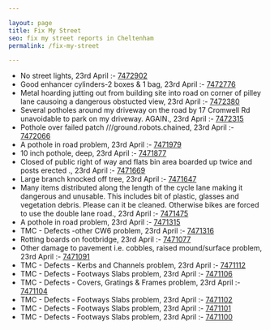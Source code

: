 ```yaml
---

layout: page
title: Fix My Street
seo: fix my street reports in Cheltenham
permalink: /fix-my-street

---
```


<!-- fix_marker starts -->

- No street lights, 23rd April :- [7472902](https://www.fixmystreet.com/report/7472902)
- Good enhancer cylinders-2 boxes & 1 bag, 23rd April :- [7472776](https://www.fixmystreet.com/report/7472776)
- Metal hoarding jutting out from building site into road on corner of pilley lane causoing a dangerous obstucted view, 23rd April :- [7472380](https://www.fixmystreet.com/report/7472380)
- Several potholes around my driveway on the road by 17 Cromwell Rd unavoidable to park on my driveway. AGAIN., 23rd April :- [7472315](https://www.fixmystreet.com/report/7472315)
- Pothole over failed patch ///ground.robots.chained, 23rd April :- [7472066](https://www.fixmystreet.com/report/7472066)
- A pothole in road problem, 23rd April :- [7471979](https://www.fixmystreet.com/report/7471979)
- 10 inch pothole, deep, 23rd April :- [7471877](https://www.fixmystreet.com/report/7471877)
- Closed of public right of way and flats bin area boarded up twice and posts erected ., 23rd April :- [7471669](https://www.fixmystreet.com/report/7471669)
- Large branch knocked off tree, 23rd April :- [7471647](https://www.fixmystreet.com/report/7471647)
- Many items distributed along the length of the cycle lane making it dangerous and unusable. This includes bit of plastic, glasses and vegetation debris. Please can it be cleaned. Otherwise bikes are forced to use the double lane road., 23rd April :- [7471475](https://www.fixmystreet.com/report/7471475)
- A pothole in road problem, 23rd April :- [7471315](https://www.fixmystreet.com/report/7471315)
- TMC - Defects -other CW6 problem, 23rd April :- [7471316](https://www.fixmystreet.com/report/7471316)
- Rotting boards on footbridge, 23rd April :- [7471077](https://www.fixmystreet.com/report/7471077)
- Other damage to pavement i.e. cobbles, raised mound/surface problem, 23rd April :- [7471091](https://www.fixmystreet.com/report/7471091)
- TMC - Defects - Kerbs and Channels problem, 23rd April :- [7471112](https://www.fixmystreet.com/report/7471112)
- TMC - Defects - Footways Slabs problem, 23rd April :- [7471106](https://www.fixmystreet.com/report/7471106)
- TMC - Defects - Covers, Gratings & Frames problem, 23rd April :- [7471104](https://www.fixmystreet.com/report/7471104)
- TMC - Defects - Footways Slabs problem, 23rd April :- [7471102](https://www.fixmystreet.com/report/7471102)
- TMC - Defects - Footways Slabs problem, 23rd April :- [7471101](https://www.fixmystreet.com/report/7471101)
- TMC - Defects - Footways Slabs problem, 23rd April :- [7471100](https://www.fixmystreet.com/report/7471100)

<!-- fix_marker ends -->
